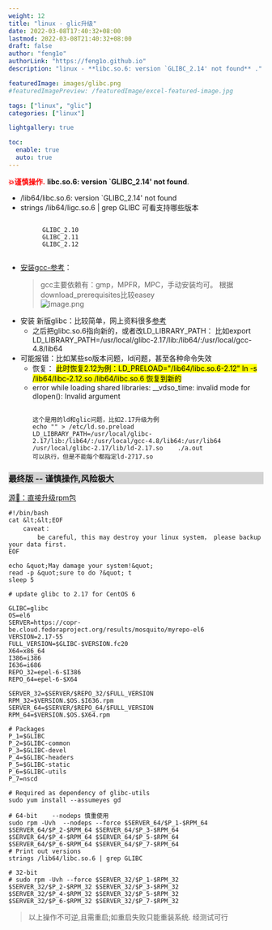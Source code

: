 ```yaml
---
weight: 12 
title: "linux - glic升级"
date: 2022-03-08T17:40:32+08:00
lastmod: 2022-03-08T21:40:32+08:00
draft: false
author: "feng1o"
authorLink: "https://feng1o.github.io"
description: "linux - **libc.so.6: version `GLIBC_2.14' not found** ."

featuredImage: images/glibc.png
#featuredImagePreview: /featuredImage/excel-featured-image.jpg

tags: ["linux", "glic"]
categories: ["linux"]

lightgallery: true 

toc:
  enable: true
  auto: true 
---
```


<a style="color:red;"> <strong>💥谨慎操作.</strong> </a>**libc.so.6: version `GLIBC_2.14' not found**.
<!--more-->

<!-- 注释,此处是style -->
<style>
pre {
    white-space: pre-wrap;
    word-wrap: break-word;
    align: left;
}

h3,h1 {
background : lightgray;
}

h3:hover {
color : red;
}
</style>

<!-- directives: [] -->
<div id="content">
  <ul>
    <li>/lib64/libc.so.6: version `GLIBC_2.14&apos; not found</li>
    <li>strings  /lib64/ligc.so.6 | grep GLIBC 可看支持哪些版本</li>
      <pre><code data-lang="shell">	  
      GLIBC_2.10
	  GLIBC_2.11
	  GLIBC_2.12
      </code></pre>
    <li><a href="https:cloud.tencent.com/developer/article/1710774">安装gcc-参考</a>：
      <blockquote>
        <p>gcc主要依赖有：gmp，MPFR，MPC，手动安装均可。 根据download_prerequisites比较easey
          <br />
<img src="../assets/image_1651469479377_0.png" title="image.png" />
          <br />
</p>
      </blockquote>
</li>
    <li>安装 新版glibc：比较简单，网上资料很多<a href="https:www.cnblogs.com/kevingrace/p/8744417.html">参考</a>
      <ul>
        <li>之后把glibc.so.6指向新的，或者改LD_LIBRARY_PATH： 比如export   LD_LIBRARY_PATH=/usr/local/glibc-2.17/lib:/lib64/:/usr/local/gcc-4.8/lib64</li>
      </ul>
    </li>
    <li><span><a>可能报错</a>：比如某些so版本问题，ld问题，甚至各种命令失效</span>
      <ul>
        <li>恢复：           <mark>此时恢复2.12为例：LD_PRELOAD=&quot;/lib64/libc.so.6-2.12&quot;  ln -s /lib64/libc-2.12.so  /lib64/libc.so.6 恢复到新的
          </mark>
</li>
        <li>error while loading shared libraries: __vdso_time: invalid mode for dlopen(): Invalid argument
<pre><code data-lang="shell" class="shell">
这个是用的ld和glic问题，比如2.17升级为例
echo &quot;&quot; &gt; /etc/ld.so.preload
LD_LIBRARY_PATH=/usr/local/glibc-2.17/lib:/lib64/:/usr/local/gcc-4.8/lib64:/usr/lib64 /usr/local/glibc-2.17/lib/ld-2.17.so    ./a.out
可以执行，但是不能每个都指定ld-2717.so
</code></pre>
</li>
  </ul>
</div>

### 最终版 -- 谨慎操作,风险极大
<a class="alg-hard" href="https://gist.github.com/harv/f86690fcad94f655906ee9e37c85b174"> 源🔗：直接升级rpm包</a>
```shell
#!/bin/bash
cat &lt;&lt;EOF
	caveat：
    	be careful, this may destroy your linux system， please backup your data first.
EOF

echo &quot;May damage your system!&quot;
read -p &quot;sure to do ?&quot; t
sleep 5

# update glibc to 2.17 for CentOS 6

GLIBC=glibc
OS=el6
SERVER=https://copr-be.cloud.fedoraproject.org/results/mosquito/myrepo-el6
VERSION=2.17-55
FULL_VERSION=$GLIBC-$VERSION.fc20
X64=x86_64
I386=i386
I636=i686
REPO_32=epel-6-$I386
REPO_64=epel-6-$X64

SERVER_32=$SERVER/$REPO_32/$FULL_VERSION
RPM_32=$VERSION.$OS.$I636.rpm
SERVER_64=$SERVER/$REPO_64/$FULL_VERSION
RPM_64=$VERSION.$OS.$X64.rpm

# Packages
P_1=$GLIBC
P_2=$GLIBC-common
P_3=$GLIBC-devel
P_4=$GLIBC-headers
P_5=$GLIBC-static
P_6=$GLIBC-utils
P_7=nscd

# Required as dependency of glibc-utils
sudo yum install --assumeyes gd

# 64-bit    --nodeps 慎重使用
sudo rpm -Uvh  --nodeps --force $SERVER_64/$P_1-$RPM_64 $SERVER_64/$P_2-$RPM_64 $SERVER_64/$P_3-$RPM_64 $SERVER_64/$P_4-$RPM_64 $SERVER_64/$P_5-$RPM_64 $SERVER_64/$P_6-$RPM_64 $SERVER_64/$P_7-$RPM_64
# Print out versions
strings /lib64/libc.so.6 | grep GLIBC

# 32-bit
# sudo rpm -Uvh --force $SERVER_32/$P_1-$RPM_32 $SERVER_32/$P_2-$RPM_32 $SERVER_32/$P_3-$RPM_32 $SERVER_32/$P_4-$RPM_32 $SERVER_32/$P_5-$RPM_32 $SERVER_32/$P_6-$RPM_32 $SERVER_32/$P_7-$RPM_32
```
> 以上操作不可逆,且需重启;如重启失败只能重装系统. 经测试可行
